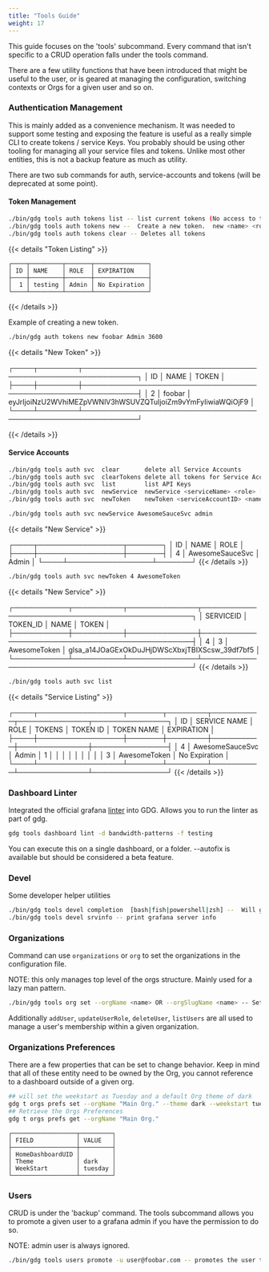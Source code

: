 ```yaml
---
title: "Tools Guide"
weight: 17
---
```


This guide focuses on the 'tools' subcommand.  Every command that isn't specific to a CRUD operation falls under the tools command.

There are a few utility functions that have been introduced that might be useful to the user, or is geared at managing the configuration,
switching contexts or Orgs for a given user and so on.

### Authentication Management

This is mainly added as a convenience mechanism.  It was needed to support some testing and exposing the feature is useful as a really simple CLI to create tokens / service Keys.  You probably should be using other tooling for managing all your service files and tokens.   Unlike most other entities, this is not a backup feature as much as utility.

There are two sub commands for auth, service-accounts and tokens (will be deprecated at some point).

#### Token Management


```sh
./bin/gdg tools auth tokens list -- list current tokens (No access to the actual token secret)
./bin/gdg tools auth tokens new --  Create a new token.  new <name> <role> [ttl in seconds, forever otherwise]
./bin/gdg tools auth tokens clear -- Deletes all tokens
```

{{< details "Token Listing" >}}
```
┌────┬─────────┬───────┬───────────────┐
│ ID │ NAME    │ ROLE  │ EXPIRATION    │
├────┼─────────┼───────┼───────────────┤
│  1 │ testing │ Admin │ No Expiration │
└────┴─────────┴───────┴───────────────┘
```
{{< /details >}}

Example of creating a new token.

```sh
./bin/gdg auth tokens new foobar Admin 3600
```

{{< details "New Token" >}}

┌────┬────────┬─────────────────────────────────────────────────────────────┐
│ ID │ NAME   │ TOKEN                                                       │
├────┼────────┼─────────────────────────────────────────────────────────────┤
│  2 │ foobar │ eyJrIjoiNzU2WVhiMEZpVWNlV3hWSUVZQTuIjoiZm9vYmFyIiwiaWQiOjF9 │
└────┴────────┴─────────────────────────────────────────────────────────────┘

{{< /details >}}


#### Service Accounts


```sh
./bin/gdg tools auth svc  clear       delete all Service Accounts
./bin/gdg tools auth svc  clearTokens delete all tokens for Service Account
./bin/gdg tools auth svc  list        list API Keys
./bin/gdg tools auth svc  newService  newService <serviceName> <role> [ttl in seconds]
./bin/gdg tools auth svc  newToken    newToken <serviceAccountID> <name> [ttl in seconds]
```

```sh
./bin/gdg tools auth svc newService AwesomeSauceSvc admin
```

{{< details "New Service" >}}

┌────┬─────────────────┬───────┐
│ ID │ NAME            │ ROLE  │
├────┼─────────────────┼───────┤
│  4 │ AwesomeSauceSvc │ Admin │
└────┴─────────────────┴───────┘
{{< /details >}}

```sh
./bin/gdg tools auth svc newToken 4 AwesomeToken
```

{{< details "New Service" >}}

┌───────────┬──────────┬──────────────┬────────────────────────────────────────────────┐
│ SERVICEID │ TOKEN_ID │ NAME         │ TOKEN                                          │
├───────────┼──────────┼──────────────┼────────────────────────────────────────────────┤
│         4 │        3 │ AwesomeToken │ glsa_a14JOaGExOkDuJHjDWScXbxjTBIXScsw_39df7bf5 │
└───────────┴──────────┴──────────────┴────────────────────────────────────────────────┘
{{< /details >}}

```sh
./bin/gdg tools auth svc list
```

{{< details "Service Listing" >}}

┌────┬─────────────────┬───────┬────────┬──────────┬──────────────┬───────────────┐
│ ID │ SERVICE NAME    │ ROLE  │ TOKENS │ TOKEN ID │ TOKEN NAME   │ EXPIRATION    │
├────┼─────────────────┼───────┼────────┼──────────┼──────────────┼───────────────┤
│ 4  │ AwesomeSauceSvc │ Admin │ 1      │          │              │               │
│    │                 │       │        │        3 │ AwesomeToken │ No Expiration │
└────┴─────────────────┴───────┴────────┴──────────┴──────────────┴───────────────┘
{{< /details >}}

### Dashboard Linter

Integrated the official grafana [linter](https://github.com/grafana/dashboard-linter/) into GDG. Allows you to run the linter as part of gdg.

```sh
gdg tools dashboard lint -d bandwidth-patterns -f testing
```

You can execute this on a single dashboard, or a folder.  --autofix is available but should be considered a beta feature.


### Devel
Some developer helper utilities


```sh
./bin/gdg tools devel completion  [bash|fish|powershell|zsh] --  Will generate autocompletion for GDG for your favorite shell
./bin/gdg tools devel srvinfo -- print grafana server info
```



### Organizations
Command can use `organizations` or `org` to set the organizations in the configuration file.

NOTE: this only manages top level of the orgs structure. Mainly used for a lazy man pattern.

```sh
./bin/gdg tools org set --orgName <name> OR --orgSlugName <name> -- Sets a given Org filter.  All Dashboards and Datasources etc are uploaded to the given Org only.
```

Additionally `addUser`, `updateUserRole`, `deleteUser`, `listUsers` are all used to manage a user's membership within a given organization.


### Organizations Preferences

There are a few properties that can be set to change behavior.  Keep in mind that all of these entity need to be owned by the Org, you cannot reference to a dashboard outside of a given org.

```sh
## will set the weekstart as Tuesday and a default Org theme of dark
gdg t orgs prefs set --orgName "Main Org." --theme dark --weekstart tuesday
## Retrieve the Orgs Preferences
gdg t orgs prefs get --orgName "Main Org."
```


```
┌──────────────────┬─────────┐
│ FIELD            │ VALUE   │
├──────────────────┼─────────┤
│ HomeDashboardUID │         │
│ Theme            │ dark    │
│ WeekStart        │ tuesday │
└──────────────────┴─────────┘
```

### Users

CRUD is under the 'backup' command.  The tools subcommand allows you to promote a given user to a grafana admin if you have the permission to do so.

NOTE: admin user is always ignored.

```sh
./bin/gdg tools users promote -u user@foobar.com -- promotes the user to a grafana admin
```
